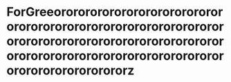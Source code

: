 # ForGreeororororororororororororororororororororororororororororororororororororororororororororororororororororororororororororororororororororororororororororororz